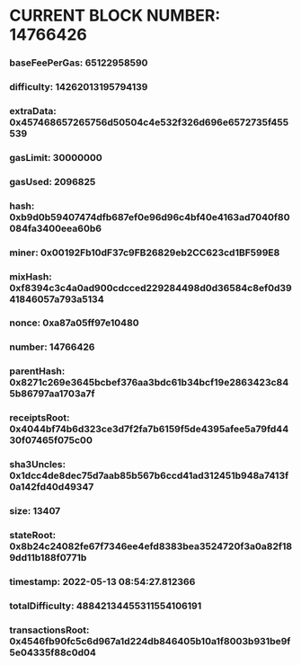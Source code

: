 # CURRENT BLOCK NUMBER: 14766426

### baseFeePerGas: 65122958590
### difficulty: 14262013195794139
### extraData: 0x457468657265756d50504c4e532f326d696e6572735f455539
### gasLimit: 30000000
### gasUsed: 2096825
### hash: 0xb9d0b59407474dfb687ef0e96d96c4bf40e4163ad7040f80084fa3400eea60b6
### miner: 0x00192Fb10dF37c9FB26829eb2CC623cd1BF599E8
### mixHash: 0xf8394c3c4a0ad900cdcced229284498d0d36584c8ef0d3941846057a793a5134
### nonce: 0xa87a05ff97e10480
### number: 14766426
### parentHash: 0x8271c269e3645bcbef376aa3bdc61b34bcf19e2863423c845b86797aa1703a7f
### receiptsRoot: 0x4044bf74b6d323ce3d7f2fa7b6159f5de4395afee5a79fd4430f07465f075c00
### sha3Uncles: 0x1dcc4de8dec75d7aab85b567b6ccd41ad312451b948a7413f0a142fd40d49347
### size: 13407
### stateRoot: 0x8b24c24082fe67f7346ee4efd8383bea3524720f3a0a82f189dd11b188f0771b
### timestamp: 2022-05-13 08:54:27.812366
### totalDifficulty: 48842134455311554106191
### transactionsRoot: 0x4546fb90fc5c6d967a1d224db846405b10a1f8003b931be9f5e04335f88c0d04
